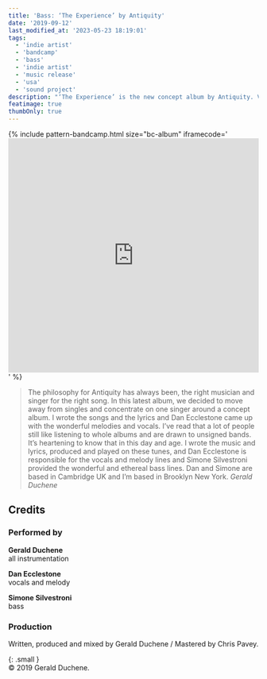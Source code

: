 ```yaml
---
title: 'Bass: ‘The Experience’ by Antiquity'
date: '2019-09-12'
last_modified_at: '2023-05-23 18:19:01'
tags:
  - 'indie artist'
  - 'bandcamp'
  - 'bass'
  - 'indie artist'
  - 'music release'
  - 'usa'
  - 'sound project'
description: "‘The Experience’ is the new concept album by Antiquity. Vocals by Dan Ecclestone, bass by Minutes to Midnight."
featimage: true
thumbOnly: true
---
```

{% include pattern-bandcamp.html size="bc-album" iframecode='<iframe style="border: 0; width: 100%; height: 472px;" src="https://bandcamp.com/EmbeddedPlayer/album=3153550265/size=large/bgcol=ffffff/linkcol=333333/artwork=small/transparent=true/"><a href="https://sessions.antiquity-music.com/album/the-experience-the-album">The Experience (The Album) by Antiquity</a></iframe>' %}

> The philosophy for Antiquity has always been, the right musician and singer for the right song. In this latest album, we decided to move away from singles and concentrate on one singer around a concept album. I wrote the songs and the lyrics and Dan Ecclestone came up with the wonderful melodies and vocals. I’ve read that a lot of people still like listening to whole albums and are drawn to unsigned bands. It’s heartening to know that in this day and age. I wrote the music and lyrics, produced and played on these tunes, and Dan Ecclestone is responsible for the vocals and melody lines and Simone Silvestroni provided the wonderful and ethereal bass lines. Dan and Simone are based in Cambridge UK and I’m based in Brooklyn New York.
> <cite>Gerald Duchene</cite>

## Credits

### Performed by

**Gerald Duchene**\
all instrumentation

**Dan Ecclestone**\
vocals and melody

**Simone Silvestroni**\
bass

### Production

Written, produced and mixed by Gerald Duchene / Mastered by Chris Pavey.

{: .small }
<br>&copy; 2019 Gerald Duchene.